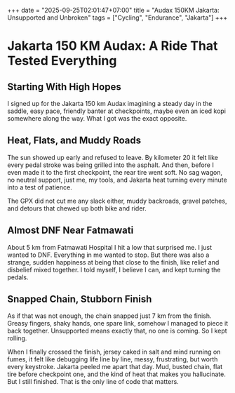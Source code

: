 +++
date = "2025-09-25T02:01:47+07:00"
title = "Audax 150KM Jakarta: Unsupported and Unbroken"
tags = ["Cycling", "Endurance", "Jakarta"]
+++

# Jakarta 150 KM Audax: A Ride That Tested Everything  

## Starting With High Hopes  
I signed up for the Jakarta 150 km Audax imagining a steady day in the saddle, easy pace, friendly banter at checkpoints, maybe even an iced kopi somewhere along the way. What I got was the exact opposite.  

## Heat, Flats, and Muddy Roads  
The sun showed up early and refused to leave. By kilometer 20 it felt like every pedal stroke was being grilled into the asphalt. And then, before I even made it to the first checkpoint, the rear tire went soft. No sag wagon, no neutral support, just me, my tools, and Jakarta heat turning every minute into a test of patience.  

The GPX did not cut me any slack either, muddy backroads, gravel patches, and detours that chewed up both bike and rider.  

## Almost DNF Near Fatmawati  
About 5 km from Fatmawati Hospital I hit a low that surprised me. I just wanted to DNF. Everything in me wanted to stop. But there was also a strange, sudden happiness at being that close to the finish, like relief and disbelief mixed together. I told myself, I believe I can, and kept turning the pedals.  

## Snapped Chain, Stubborn Finish  
As if that was not enough, the chain snapped just 7 km from the finish. Greasy fingers, shaky hands, one spare link, somehow I managed to piece it back together. Unsupported means exactly that, no one is coming. So I kept rolling.  

When I finally crossed the finish, jersey caked in salt and mind running on fumes, it felt like debugging life line by line, messy, frustrating, but worth every keystroke. Jakarta peeled me apart that day. Mud, busted chain, flat tire before checkpoint one, and the kind of heat that makes you hallucinate. But I still finished. That is the only line of code that matters.  

